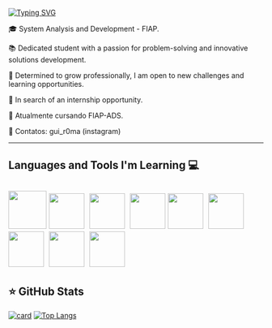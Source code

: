 <div>
            
[![Typing SVG](https://readme-typing-svg.demolab.com/?lines=Hi+there,+I'm+Guilherme!+👋🏼;You+can+call+me+Romanholi!&size=38&color=#20B2AA&height=50&width=500)](https://git.io/typing-svg)

🎓 System Analysis and Development - FIAP.

📚 Dedicated student with a passion for problem-solving and innovative solutions development.

🚀 Determined to grow professionally, I am open to new challenges and learning opportunities.

💼 In search of an internship opportunity.

🔭 Atualmente cursando FIAP-ADS.

💬 Contatos:
gui_r0ma (instagram)
</div>

---

## Languages and Tools I'm Learning 💻

<img src="https://cdn.jsdelivr.net/gh/devicons/devicon@latest/icons/java/java-plain-wordmark.svg" width="75" height="75"/>‎‎ <img src="https://cdn.jsdelivr.net/gh/devicons/devicon@latest/icons/python/python-original-wordmark.svg" width="70" height="70"/>‎ ‎ ‎ ‎ ‎
<img src="https://cdn.jsdelivr.net/gh/devicons/devicon@latest/icons/javascript/javascript-original.svg" width="70" height="70"/>‎ ‎ ‎ ‎
<img src="https://cdn.jsdelivr.net/gh/devicons/devicon@latest/icons/html5/html5-plain-wordmark.svg" width="70" height="70"/>‎
<img src="https://cdn.jsdelivr.net/gh/devicons/devicon@latest/icons/css3/css3-plain-wordmark.svg" width="70" height="70"/>‎ ‎ ‎ ‎ 
<img src="https://cdn.jsdelivr.net/gh/devicons/devicon@latest/icons/intellij/intellij-original.svg" width="70" height="70"/>‎‎ ‎ ‎ <img src="https://cdn.jsdelivr.net/gh/devicons/devicon@latest/icons/figma/figma-original.svg" width="70" height="70"/>‎ ‎ ‎ ‎  ‎
‎<img src="https://cdn.jsdelivr.net/gh/devicons/devicon@latest/icons/vscode/vscode-original.svg" width="70" height="70"/>  ‎‎‎ ‎ ‎ ‎ ‎
‎<img src="https://cdn.jsdelivr.net/gh/devicons/devicon@latest/icons/git/git-plain-wordmark.svg" width="70" height="70"/>
---

## ⭐ GitHub Stats

[![card](https://github-readme-stats.vercel.app/api?username=GuiRomanholi&theme=tokyonight)](https://github.com/anuraghazra/github-readme-stats) [![Top Langs](https://github-readme-stats.vercel.app/api/top-langs/?username=GuiRomanholi&layout=compact&theme=tokyonight&langs_count=8)](https://github.com/anuraghazra/github-readme-stats)


